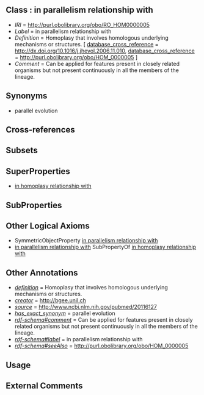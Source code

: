
## Class : in parallelism relationship with

 * *IRI* = http://purl.obolibrary.org/obo/RO_HOM0000005
 * *Label* = in parallelism relationship with
 * *Definition* = Homoplasy that involves homologous underlying mechanisms or structures. [ [database_cross_reference](../../ef/oboInOwl#hasDbXref.md) = http://dx.doi.org/10.1016/j.jhevol.2006.11.010, [database_cross_reference](../../ef/oboInOwl#hasDbXref.md) = http://purl.obolibrary.org/obo/HOM_0000005 ]
 * *Comment* = Can be applied for features present in closely related organisms but not present continuously in all the members of the lineage.

## Synonyms

 * parallel evolution

## Cross-references


## Subsets


## SuperProperties

 * [in homoplasy relationship with](../../RO/02/RO_HOM0000002.md)

## SubProperties


## Other Logical Axioms

 * SymmetricObjectProperty [in parallelism relationship with](../../RO/05/RO_HOM0000005.md)
 * [in parallelism relationship with](../../RO/05/RO_HOM0000005.md) SubPropertyOf [in homoplasy relationship with](../../RO/02/RO_HOM0000002.md)

## Other Annotations

 * *[definition](../../IAO/15/IAO_0000115.md)* = Homoplasy that involves homologous underlying mechanisms or structures.
 * *[creator](../../or/creator.md)* = http://bgee.unil.ch
 * *[source](../../ce/source.md)* = http://www.ncbi.nlm.nih.gov/pubmed/20116127
 * *[has_exact_synonym](../../ym/oboInOwl#hasExactSynonym.md)* = parallel evolution
 * *[rdf-schema#comment](../../nt/rdf-schema#comment.md)* = Can be applied for features present in closely related organisms but not present continuously in all the members of the lineage.
 * *[rdf-schema#label](../../el/rdf-schema#label.md)* = in parallelism relationship with
 * *[rdf-schema#seeAlso](../../so/rdf-schema#seeAlso.md)* = http://purl.obolibrary.org/obo/HOM_0000005

## Usage


## External Comments

